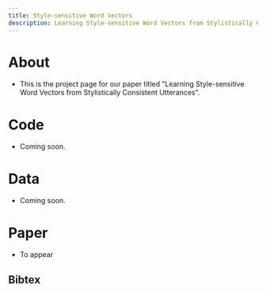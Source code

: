 ```yaml
---
title: Style-sensitive Word Vectors
description: Learning Style-sensitive Word Vectors from Stylistically Consistent Utterances — ACL2018
---
```


# About
- This is the project page for our paper titled "Learning Style-sensitive Word Vectors from Stylistically Consistent Utterances".

# Code
- Coming soon.

# Data
- Coming soon.

# Paper
- To appear

## Bibtex
